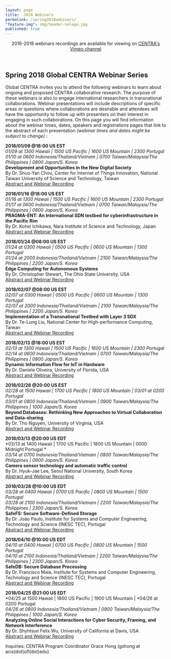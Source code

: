 ```yaml
---
layout: page
title:  2018 Webinars
permalink: /spring2018webinars/
"feature-img": img/header-nologo.jpg
published: true
---
```

  
<p align="center">
2016-2018 webinars recordings are available for viewing on <a href="https://goo.gl/nUjf6F" target="_blank">CENTRA's Vimeo channel</a> 
</p>
<br>   
   
## Spring 2018 Global CENTRA Webinar Series

Global CENTRA invites you to attend the following webinars to learn about ongoing and proposed CENTRA collaborative research. The purpose of these webinars is also to engage international researchers in transnational collaborations. Webinar presentations will include descriptions of specific areas or questions where collaborations are desirable and attendees will have the opportunity to follow up with presenters on their interest in engaging in such collaborations. On this page you will find information about the webinar times, dates, speakers and registrations pages that link to the abstract of each presentation *(webinar times and dates might be subject to change)* :


**2018/01/09 @18:00 US EST**  
*01/09 at 1300 Hawaii | 1500 US Pacific | 1600 US Mountain | 2300 Portugal*  
*01/10 at 0600 Indonesia/Thailand/Vietnam | 0700 Taiwan/Malaysia/The Philippines | 0800 Japan/S. Korea*  
**Development and Opportunities in the New Digital Society**  
By Dr. Shuo-Yan Chou, Center for Internet of Things Innovation, National Taiwan University of Science and Technology, Taiwan  
[Abstract and Webinar Recording](https://goo.gl/S29GAW) 
   
**2018/01/16 @18:00 US EST**  
*01/16 at 1300 Hawaii | 1500 US Pacific | 1600 US Mountain | 2300 Portugal*  
*01/17 at 0600 Indonesia/Thailand/Vietnam | 0700 Taiwan/Malaysia/The Philippines | 0800 Japan/S. Korea*  
**PRAGMA-ENT: An International SDN testbed for cyberinfrastructure in the Pacific Rim**  
By Dr. Kohei Ichikawa, Nara Institute of Science and Technology, Japan  
[Abstract and Webinar Recording](https://goo.gl/7EhEzX) 
    
**2018/01/24 @08:00 US EST**  
*01/24 at 0300 Hawaii | 0500 US Pacific | 0600 US Mountain | 1300 Portugal*  
*01/24 at 2000 Indonesia/Thailand/Vietnam | 2100 Taiwan/Malaysia/The Philippines | 2200 Japan/S. Korea*  
**Edge Computing for Autonomous Systems**  
By Dr. Christopher Stewart, The Ohio State University, USA  
[Abstract and Webinar Recording](https://vimeo.com/globalcentra/edgecomputing) 
  
**2018/02/07 @08:00 US EST**  
*02/07 at 0300 Hawaii | 0500 US Pacific | 0600 US Mountain | 1300 Portugal*  
*02/07 at 2000 Indonesia/Thailand/Vietnam | 2100 Taiwan/Malaysia/The Philippines | 2200 Japan/S. Korea*  
**Implementation of a Transnational Testbed with Layer 3 SDX**  
By Dr. Te-Lung Liu, National Center for High-performance Computing, Taiwan  
[Abstract and Webinar Recording](https://vimeo.com/255599894)   
  
**2018/02/13 @18:00 US EST**  
*02/13 at 1300 Hawaii | 1500 US Pacific | 1600 US Mountain | 2300 Portugal*  
*02/14 at 0600 Indonesia/Thailand/Vietnam | 0700 Taiwan/Malaysia/The Philippines | 0800 Japan/S. Korea*  
**Dynamic Information Flow for IoT in Hardware**   
By Dr. Daniela Oliveira, University of Florida, USA  
[Abstract and Webinar Recording](https://vimeo.com/255664003)
  
**2018/02/28 <span class="underline">@20:00</span> US EST**  
*02/28 at 1500 Hawaii | 1700 US Pacific | 1800 US Mountain | 03/01 at 0200 Portugal*  
*03/01 at 0800 Indonesia/Thailand/Vietnam | 0900 Taiwan/Malaysia/The Philippines | 1000 Japan/S. Korea*  
**Beyond Databases: Rethinking New Approaches to Virtual Collaboration and Data-sharing**  
By Dr. Tho Nguyen, University of Virginia, USA  
[Abstract and Webinar Recording](https://vimeo.com/258136880)
  
**2018/03/13 <span class="underline">@20:00</span> US EDT**  
*03/13 at 1400 Hawaii | 1700 US Pacific | 1800 US Mountain | 0000 Midnight Portugal *  
*03/14 at 0700 Indonesia/Thailand/Vietnam | 0800 Taiwan/Malaysia/The Philippines | 0900 Japan/S. Korea*  
**Camera sensor technology and automatic traffic control**  
By Dr. Hyuk-Jae Lee, Seoul National University, South Korea  
[Abstract and Webinar Recording](https://vimeo.com/276162100)
  
**2018/03/28 <span class="underline">@10:00</span> US EDT**     
*03/28 at 0400 Hawaii | 0700 US Pacific | 0800 US Mountain | 1500 Portugal*  
*03/28 at 2100 Indonesia/Thailand/Vietnam | 2200 Taiwan/Malaysia/The Philippines | 2300 Japan/S. Korea*  
**SafeFS: Secure Software-Defined Storage**  
By Dr. João Paulo, Institute for Systems and Computer Engineering, Technology and Science (INESC TEC), Portugal  
[Abstract and Webinar Recording](https://vimeo.com/globalcentra/safefs)
  
**2018/04/10 <span class="underline">@10:00</span> US EDT**      
*04/10 at 0400 Hawaii | 0700 US Pacific | 0800 US Mountain | 1500 Portugal*  
*04/10 at 2100 Indonesia/Thailand/Vietnam | 2200 Taiwan/Malaysia/The Philippines | 2300 Japan/S. Korea*  
**SafeDB: Secure Database Processing**  
By Dr. Francisco Maia, Institute for Systems and Computer Engineering, Technology and Science (INESC TEC), Portugal  
[Abstract and Webinar Recording](https://vimeo.com/globalcentra/SafeDB) 
  
**2018/04/25 <span class="underline">@21:00</span> US EDT**    
*04/25 at 1500 Hawaii | 1800 US Pacific | 1900 US Mountain | *04/26 at 0200 Portugal  
*04/26 at 0800 Indonesia/Thailand/Vietnam | 0900 Taiwan/Malaysia/The Philippines | 1000 Japan/S. Korea*  
**Analyzing Online Social Interactions for Cyber Security, Framing, and Network Interference**  
By Dr. Shyhtsun Felix Wu, University of California at Davis, USA  
[Abstract and Webinar Recording](https://vimeo.com/276910482)  
  
  
Inquiries: CENTRA Program Coordinator Grace Hong (gshong at acis(dot)ufl(dot)edu)  
